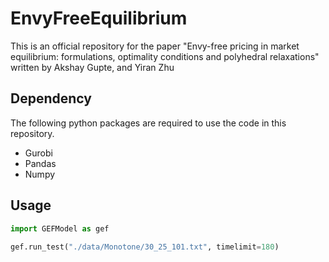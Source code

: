 # EnvyFreeEquilibrium
This is an official repository for the paper "Envy-free pricing in market equilibrium: formulations, optimality conditions and polyhedral relaxations" written by Akshay Gupte, and Yiran Zhu

## Dependency

The following python packages are required to use the code in this repository.

- Gurobi
- Pandas
- Numpy

## Usage

```python
import GEFModel as gef
 
gef.run_test("./data/Monotone/30_25_101.txt", timelimit=180)
```
